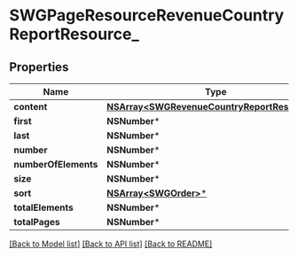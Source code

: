 # SWGPageResourceRevenueCountryReportResource_

## Properties
Name | Type | Description | Notes
------------ | ------------- | ------------- | -------------
**content** | [**NSArray&lt;SWGRevenueCountryReportResource&gt;***](SWGRevenueCountryReportResource.md) |  | [optional] 
**first** | **NSNumber*** |  | [optional] 
**last** | **NSNumber*** |  | [optional] 
**number** | **NSNumber*** |  | [optional] 
**numberOfElements** | **NSNumber*** |  | [optional] 
**size** | **NSNumber*** |  | [optional] 
**sort** | [**NSArray&lt;SWGOrder&gt;***](SWGOrder.md) |  | [optional] 
**totalElements** | **NSNumber*** |  | [optional] 
**totalPages** | **NSNumber*** |  | [optional] 

[[Back to Model list]](../README.md#documentation-for-models) [[Back to API list]](../README.md#documentation-for-api-endpoints) [[Back to README]](../README.md)


